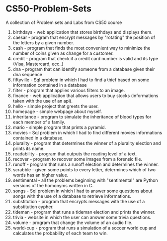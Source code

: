 # CS50-Problem-Sets
A collection of Problem sets and Labs from CS50 course

1. birthdays - web application that stores birthdays and displays them.
2. caesar - program that encrypt messages by "rotating" the position of the letters by a given number.
3. cash - program that finds the most convenient way to minimize the number of coins given as change for a customer.
4. credit - program that check if a credit card number is valid and its type (Visa, Mastercard, ecc..)
5. dna - program that can identify someone from a database given their dna sequence
6. fiftyville - Sql problem in which I had to find a thief based on some information contained in a database
7. filter - program that applies various filters to an image.
8. finance - web application that allows users to buy stocks (informations taken with the use of an api).
9. hello - simple project that greets the user.
10. homepage - simple webpage about myself.
11. inheritance - program to simulate the inheritance of blood types for each member of a family.
12. mario - simple program that prints a pyramid.
13. movies - Sql problem in which I had to find different movies informations contained in a database.
14. plurality - program that determines the winner of a plurality election and prints its name.
15. readability - program that outputs the reading level of a text.
16. recover - program to recover some images from a forensic file.
17. runoff - program that runs a runoff election and determines the winner.
18. scrabble - given some points to every letter, determines which of two words has an higher value.
19. sentimental - all the problems beginning with "sentimental" are Python versions of the homonyms written in C.
20. songs - Sql problem in which I had to answer some questions about songs with the use of a database to retrieve informations.
21. substitution - program that encrypts messages with the use of a substitution cypher.
22. tideman - program that runs a tideman election and prints the winner.
23. trivia - website in which the user can answer some trivia questions.
24. volume - program that change the volume of an audio file.
25. world-cup - program that runs a simulation of a soccer world cup and calculates the probability of each team to win.
